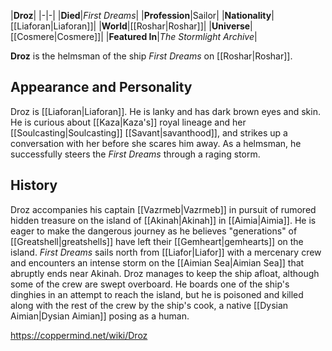 |**Droz**|
|-|-|
|**Died**|*First Dreams*|
|**Profession**|Sailor|
|**Nationality**|[[Liaforan\|Liaforan]]|
|**World**|[[Roshar\|Roshar]]|
|**Universe**|[[Cosmere\|Cosmere]]|
|**Featured In**|*The Stormlight Archive*|

**Droz** is the helmsman of the ship *First Dreams* on [[Roshar\|Roshar]].

## Appearance and Personality
Droz is [[Liaforan\|Liaforan]]. He is lanky and has dark brown eyes and skin. He is curious about [[Kaza\|Kaza's]] royal lineage and her [[Soulcasting\|Soulcasting]] [[Savant\|savanthood]], and strikes up a conversation with her before she scares him away. As a helmsman, he successfully steers the *First Dreams* through a raging storm.

## History
Droz accompanies his captain [[Vazrmeb\|Vazrmeb]] in pursuit of rumored hidden treasure on the island of [[Akinah\|Akinah]] in [[Aimia\|Aimia]]. He is eager to make the dangerous journey as he believes "generations" of [[Greatshell\|greatshells]] have left their [[Gemheart\|gemhearts]] on the island.
*First Dreams* sails north from [[Liafor\|Liafor]] with a mercenary crew and encounters an intense storm on the [[Aimian Sea\|Aimian Sea]] that abruptly ends near Akinah. Droz manages to keep the ship afloat, although some of the crew are swept overboard. He boards one of the ship's dinghies in an attempt to reach the island, but he is poisoned and killed along with the rest of the crew by the ship's cook, a native [[Dysian Aimian\|Dysian Aimian]] posing as a human.



https://coppermind.net/wiki/Droz
